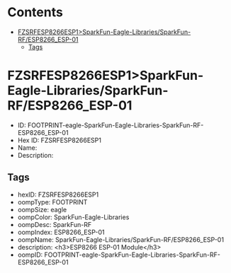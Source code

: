 



Contents
========

* [FZSRFESP8266ESP1>SparkFun-Eagle-Libraries/SparkFun-RF/ESP8266_ESP-01](#fzsrfesp8266esp1sparkfun-eagle-librariessparkfun-rfesp8266_esp-01)
	* [Tags](#tags)

# FZSRFESP8266ESP1>SparkFun-Eagle-Libraries/SparkFun-RF/ESP8266_ESP-01

- ID: FOOTPRINT-eagle-SparkFun-Eagle-Libraries-SparkFun-RF-ESP8266_ESP-01
- Hex ID: FZSRFESP8266ESP1
- Name: 
- Description: 

## Tags

- hexID: FZSRFESP8266ESP1
- oompType: FOOTPRINT
- oompSize: eagle
- oompColor: SparkFun-Eagle-Libraries
- oompDesc: SparkFun-RF
- oompIndex: ESP8266_ESP-01
- oompName: SparkFun-Eagle-Libraries/SparkFun-RF/ESP8266_ESP-01
- description: &lt;h3&gt;ESP8266 ESP-01 Module&lt;/h3&gt;
- oompID: FOOTPRINT-eagle-SparkFun-Eagle-Libraries-SparkFun-RF-ESP8266_ESP-01

